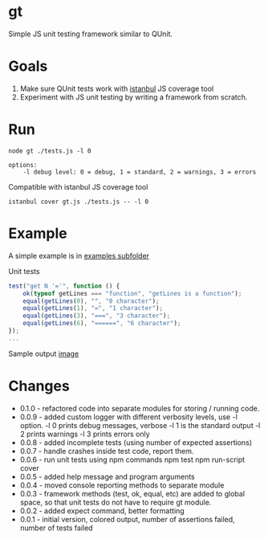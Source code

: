 gt
==

Simple JS unit testing framework similar to QUnit.

Goals
=====
1. Make sure QUnit tests work with [istanbul](https://github.com/gotwarlost/istanbul "Istanbul at GitHub") JS coverage tool
2. Experiment with JS unit testing by writing a framework from scratch.

Run
===

```shell
node gt ./tests.js -l 0

options:
	-l debug level: 0 = debug, 1 = standard, 2 = warnings, 3 = errors
```

Compatible with istanbul JS coverage tool

```shell
istanbul cover gt.js ./tests.js -- -l 0
```

Example
=======

A simple example is in [examples subfolder](/examples "gt Examples")

Unit tests

```javascript
test("get N '='", function () {
	ok(typeof getLines === "function", "getLines is a function");
	equal(getLines(0), "", "0 character");
	equal(getLines(1), "=", "1 character");
	equal(getLines(3), "===", "3 character");
	equal(getLines(6), "======", "6 character");
});
...
```

Sample output [image](example.png "Console screenshot")

Changes
=======

* 0.1.0 - refactored code into separate modules for storing / running code.
* 0.0.9 - added custom logger with different verbosity levels, use -l option.
		-l 0 prints debug messages, verbose
		-l 1 is the standard output
		-l 2 prints warnings
		-l 3 prints errors only
* 0.0.8 - added incomplete tests (using number of expected assertions)
* 0.0.7 - handle crashes inside test code, report them.
* 0.0.6 - run unit tests using npm commands
		npm test
		npm run-script cover
* 0.0.5 - added help message and program arguments
* 0.0.4 - moved console reporting methods to separate module
* 0.0.3 - framework methods (test, ok, equal, etc) are added to global space, so that
	unit tests do not have to require gt module.
* 0.0.2 - added expect command, better formatting
* 0.0.1 - initial version, colored output, number of assertions failed, number of tests failed